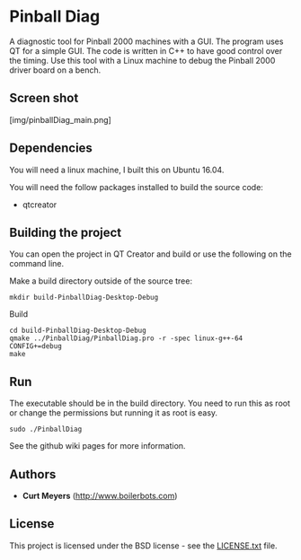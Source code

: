 # Pinball Diag

A diagnostic tool for Pinball 2000 machines with a GUI. The program uses QT for
a simple GUI. The code is written in C++ to have good control over the timing.
Use this tool with a Linux machine to debug the Pinball 2000 driver board on a
bench.

## Screen shot

[img/pinballDiag_main.png]

## Dependencies

You will need a linux machine, I built this on Ubuntu 16.04.

You will need the follow packages installed to build the source code:
* qtcreator

## Building the project

You can open the project in QT Creator and build or use the following on the
command line.

Make a build directory outside of the source tree:

```
mkdir build-PinballDiag-Desktop-Debug
```

Build

```
cd build-PinballDiag-Desktop-Debug
qmake ../PinballDiag/PinballDiag.pro -r -spec linux-g++-64 CONFIG+=debug
make
```

## Run

The executable should be in the build directory. You need to run this as root or
change the permissions but running it as root is easy.

```
sudo ./PinballDiag
```

See the github wiki pages for more information.

## Authors

* **Curt Meyers** (http://www.boilerbots.com)

## License

This project is licensed under the BSD license - see the [LICENSE.txt](LICENSE.md) file.

